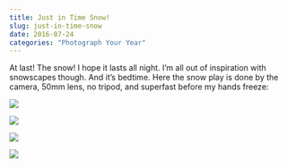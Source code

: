 ```yaml
---
title: Just in Time Snow!
slug: just-in-time-snow
date: 2016-07-24
categories: "Photograph Your Year"
---
```


<p>At last! The snow! I hope it lasts all night. I’m all out of inspiration with snowscapes though. And it’s bedtime. Here the snow play is done by the camera, 50mm lens, no tripod, and superfast before my hands freeze:</p>
<p><img src="http://res.cloudinary.com/dy6grlu8z/image/upload/v1558841827/cjjehiuhhga8fu6il1vu.jpg"/></p>
<p><img src="http://res.cloudinary.com/dy6grlu8z/image/upload/v1558841828/aphjvmnufj2n9ttpffng.jpg"/></p>
<p><img src="http://res.cloudinary.com/dy6grlu8z/image/upload/v1558841829/igexq0kfpclfikio3ebi.jpg"/></p>
<p><img src="http://res.cloudinary.com/dy6grlu8z/image/upload/v1558841830/tytpnvqxhtoyyoydypzp.jpg"/></p>
<p> </p>







